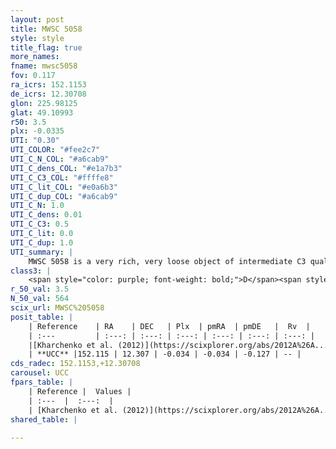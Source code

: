 ```yaml
---
layout: post
title: MWSC 5058
style: style
title_flag: true
more_names: 
fname: mwsc5058
fov: 0.117
ra_icrs: 152.1153
de_icrs: 12.30708
glon: 225.98125
glat: 49.10993
r50: 3.5
plx: -0.0335
UTI: "0.30"
UTI_COLOR: "#fee2c7"
UTI_C_N_COL: "#a6cab9"
UTI_C_dens_COL: "#e1a7b3"
UTI_C_C3_COL: "#ffffe8"
UTI_C_lit_COL: "#e0a6b3"
UTI_C_dup_COL: "#a6cab9"
UTI_C_N: 1.0
UTI_C_dens: 0.01
UTI_C_C3: 0.5
UTI_C_lit: 0.0
UTI_C_dup: 1.0
UTI_summary: |
    MWSC 5058 is a very rich, very loose object of intermediate C3 quality. It is rarely studied in the literature, with no articles listed in the last 13 years.
class3: |
    <span style="color: purple; font-weight: bold;">D</span><span style="color: green; font-weight: bold;">A</span>
r_50_val: 3.5
N_50_val: 564
scix_url: MWSC%205058
posit_table: |
    | Reference    | RA    | DEC   | Plx  | pmRA  | pmDE   |  Rv  |
    | :---         | :---: | :---: | :---: | :---: | :---: | :---: |
    |[Kharchenko et al. (2012)](https://scixplorer.org/abs/2012A%26A...543A.156K) | 152.073 | 12.318 | -- | 2.38 | -3.81 | -- |
    | **UCC** |152.115 | 12.307 | -0.034 | -0.034 | -0.127 | -- | 
cds_radec: 152.1153,+12.30708
carousel: UCC
fpars_table: |
    | Reference |  Values |
    | :---  |  :---:  |
    | [Kharchenko et al. (2012)](https://scixplorer.org/abs/2012A%26A...543A.156K) | `e_bv=0.062, distance=1191, log_age=8.95` |
shared_table: |
    
---
```

